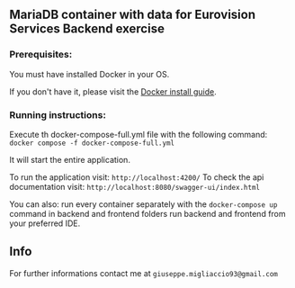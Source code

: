 ## MariaDB container with data for Eurovision Services Backend exercise

### Prerequisites:

You must have installed Docker in your OS.

If you don't have it, please visit the [Docker install guide](https://docs.docker.com/v17.09/engine/installation/).

### Running instructions:

Execute th docker-compose-full.yml file with the following command:
 `docker compose -f docker-compose-full.yml`

It will start the entire application.

To run the application visit: `http://localhost:4200/`
To check the api documentation visit: `http://localhost:8080/swagger-ui/index.html`

You can also: 
    run every container separately with the `docker-compose up` command in backend and frontend folders
    run backend and frontend from your preferred IDE.

## Info

For further informations contact me at `giuseppe.migliaccio93@gmail.com`